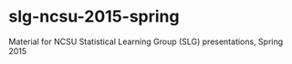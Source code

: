 # slg-ncsu-2015-spring
Material for NCSU Statistical Learning Group (SLG) presentations, Spring 2015
